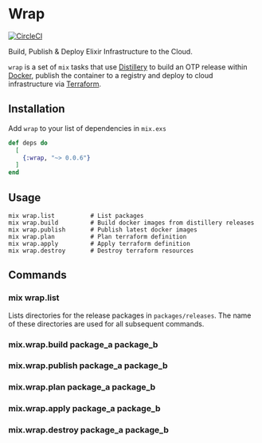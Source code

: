 # Wrap
[![CircleCI](https://circleci.com/gh/fremantle-capital/wrap.svg?style=svg)](https://circleci.com/gh/fremantle-capital/wrap)

Build, Publish & Deploy Elixir Infrastructure to the Cloud.

`wrap` is a set of `mix` tasks that use [Distillery](https://github.com/bitwalker/distillery) to 
build an OTP release within [Docker](https://www.docker.com/), publish the container to a registry and 
deploy to cloud infrastructure via [Terraform](https://www.terraform.io/).

## Installation

Add `wrap` to your list of dependencies in `mix.exs`

```elixir
def deps do
  [
    {:wrap, "~> 0.0.6"}
  ]
end
```

## Usage

```
mix wrap.list          # List packages
mix wrap.build         # Build docker images from distillery releases
mix wrap.publish       # Publish latest docker images
mix wrap.plan          # Plan terraform definition
mix wrap.apply         # Apply terraform definition
mix wrap.destroy       # Destroy terraform resources
```

## Commands

### mix wrap.list

Lists directories for the release packages in `packages/releases`. The name of these directories 
are used for all subsequent commands.

### mix.wrap.build package_a package_b

### mix.wrap.publish package_a package_b

### mix.wrap.plan package_a package_b

### mix.wrap.apply package_a package_b

### mix.wrap.destroy package_a package_b
